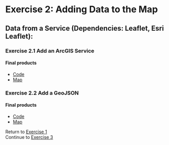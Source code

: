 # Exercise 2: Adding Data to the Map  

## Data from a Service (Dependencies: Leaflet, Esri Leaflet):  

### Exercise 2.1 Add an ArcGIS Service  

#### Final products  
* [Code](../../tree/gh-pages/Solutions/Exercise2_Adding-Data/2-1_Esri-Service)  
* [Map](http://geospatialem.github.io/getting-started-with-leaflet/Solutions/Exercise2_Adding-Data/2-1_Esri-Service/index.html)  

### Exercise 2.2 Add a GeoJSON   

#### Final products
* [Code](../../tree/gh-pages/Solutions/Exercise2_Adding-Data/2-2_GeoJSON)  
* [Map](http://geospatialem.github.io/getting-started-with-leaflet/Solutions/Exercise2_Adding-Data/2-2_GeoJSON/index.html)  

Return to [Exercise 1](Exercise1_Templates.md)  
Continue to [Exercise 3](Exercise3_Popups.md)  
